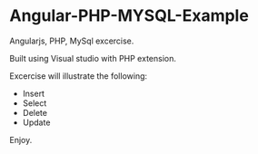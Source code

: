 # Angular-PHP-MYSQL-Example

Angularjs, PHP, MySql excercise.

Built using Visual studio with PHP extension.

Excercise will illustrate the following:

- Insert
- Select
- Delete
- Update  

Enjoy.
